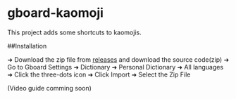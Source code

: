 # gboard-kaomoji

This project adds some shortcuts to kaomojis.

##Installation

➜ Download the zip file from [releases](/releases) and download the source code(zip)
➜ Go to Gboard Settings
➜ Dictionary
➜ Personal Dictionary
➜ All languages
➜ Click the three-dots icon
➜ Click Import
➜ Select the Zip File 

(Video guide comming soon)


